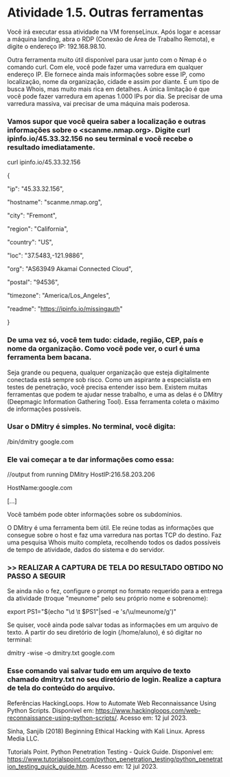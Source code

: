# Atividade 1.5. Outras ferramentas
Você irá executar essa atividade na VM forenseLinux. Após logar e acessar a máquina landing, abra o RDP (Conexão de Área de Trabalho Remota), e digite o endereço IP: 192.168.98.10.

Outra ferramenta muito útil disponível para usar junto com o Nmap é o comando curl. Com ele, você pode fazer uma varredura em qualquer endereço IP. Ele fornece ainda mais informações sobre esse IP, como localização, nome da organização, cidade e assim por diante. É um tipo de busca Whois, mas muito mais rica em detalhes. A única limitação é que você pode fazer varredura em apenas 1.000 IPs por dia. Se precisar de uma varredura massiva, vai precisar de uma máquina mais poderosa.

### Vamos supor que você queira saber a localização e outras informações sobre o <scanme.nmap.org>. Digite curl ipinfo.io/45.33.32.156 no seu terminal e você recebe o resultado imediatamente.

curl ipinfo.io/45.33.32.156

{

  "ip": "45.33.32.156",
  
  "hostname": "scanme.nmap.org",
  
  "city": "Fremont",
  
  "region": "California",
  
  "country": "US",
  
  "loc": "37.5483,-121.9886",
  
  "org": "AS63949 Akamai Connected Cloud",
  
  "postal": "94536",
  
  "timezone": "America/Los_Angeles",
  
  "readme": "https://ipinfo.io/missingauth"

} 

### De uma vez só, você tem tudo: cidade, região, CEP, país e nome da organização. Como você pode ver, o curl é uma ferramenta bem bacana.

Seja grande ou pequena, qualquer organização que esteja digitalmente conectada está sempre sob risco. Como um aspirante a especialista em testes de penetração, você precisa entender isso bem. Existem muitas ferramentas que podem te ajudar nesse trabalho, e uma as delas é o DMitry (Deepmagic Information Gathering Tool). Essa ferramenta coleta o máximo de informações possíveis.

### Usar o DMitry é simples. No terminal, você digita:

/bin/dmitry google.com

### Ele vai começar a te dar informações como essa:

//output from running DMitry HostIP:216.58.203.206

HostName:google.com

[...]

Você também pode obter informações sobre os subdomínios.

O DMitry é uma ferramenta bem útil. Ele reúne todas as informações que consegue sobre o host e faz uma varredura nas portas TCP do destino. Faz uma pesquisa Whois muito completa, recolhendo todos os dados possíveis de tempo de atividade, dados do sistema e do servidor.

### >> REALIZAR A CAPTURA DE TELA DO RESULTADO OBTIDO NO PASSO A SEGUIR

Se ainda não o fez, configure o prompt no formato requerido para a entrega da atividade (troque "meunome" pelo seu próprio nome e sobrenome):

export PS1="$(echo "\d \t $PS1"|sed -e 's/\\u/meunome/g')"

Se quiser, você ainda pode salvar todas as informações em um arquivo de texto. A partir do seu diretório de login (/home/aluno), é só digitar no terminal:

dmitry -wise -o dmitry.txt google.com

### Esse comando vai salvar tudo em um arquivo de texto chamado dmitry.txt no seu diretório de login. Realize a captura de tela do conteúdo do arquivo.

Referências
HackingLoops. How to Automate Web Reconnaissance Using Python Scripts. Disponível em: https://www.hackingloops.com/web-reconnaissance-using-python-scripts/. Acesso em: 12 jul 2023.

Sinha, Sanjib (2018) Beginning Ethical Hacking with Kali Linux. Apress Media LLC.

Tutorials Point. Python Penetration Testing - Quick Guide. Disponível em: https://www.tutorialspoint.com/python_penetration_testing/python_penetration_testing_quick_guide.htm. Acesso em: 12 jul 2023.

